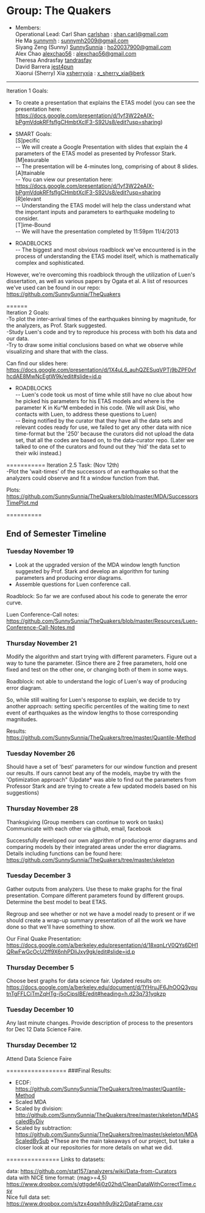Group: The Quakers
==========  
* Members:  
Operational Lead: Carl Shan  <a href = "https://github.com/carlshan">carlshan</a> : <shan.carl@gmail.com>  
He Ma <a href = "https://github.com/sunnymh">sunnymh</a> : <sunnymh2009@gmail.com>  
Siyang Zeng (Sunny)  <a href = "https://github.com/SunnySunnia">SunnySunnia</a> : <ho20037900@gmail.com>  
Alex Chao  <a href = "https://github.com/alexchao56">alexchao56</a> : <alexchao56@gmail.com>  
Theresa Andrasfay <a href ="https://github.com/tandrasfay">tandrasfay</a>   
David Barrera <a href = "https://github.com/jest4pun">jest4pun</a>   
Xiaorui (Sherry) Xia <a href = "https://github.com/xsherryxia">xsherryxia</a> : <x_sherry_xia@berk>  




---
Iteration 1 Goals:
- To create a presentation that explains the ETAS model (you can see the presentation here: https://docs.google.com/presentation/d/1yf3W22eAIX-bPgmVdqkRFfsfIgCHmbtXclF3-S92Us8/edit?usp=sharing)

* SMART Goals:  
[S]pecific  
-- We will create a Google Presentation with slides that explain the 4 parameters of the ETAS model as presented by Professor Stark.  
[M]easurable  
-- The presentation will be 4-minutes long, comprising of about 8 slides.  
[A]ttainable  
-- You can view our presentation here:   https://docs.google.com/presentation/d/1yf3W22eAIX-bPgmVdqkRFfsfIgCHmbtXclF3-S92Us8/edit?usp=sharing  
[R]elevant  
-- Understanding the ETAS model will help the class understand what the important inputs and parameters to earthquake modeling to consider.  
[T]ime-Bound  
-- We will have the presentation completed by 11:59pm 11/4/2013  

* ROADBLOCKS  
-- The biggest and most obvious roadblock we've encountered is in the process of understanding the ETAS model itself, which is mathematically complex and sophisticated.   

However, we're overcoming this roadblock through the utilization of Luen's dissertation, as well as various papers by Ogata et al. A list of resources we've used can be found in our repo: https://github.com/SunnySunnia/TheQuakers

======  
Iteration 2 Goals:  
-To plot the inter-arrival times of the earthquakes binning by magnitude, for the analyzers, as Prof. Stark suggested.  
-Study Luen's code and try to reproduce his process with both his data and our data.  
-Try to draw some initial conclusions based on what we observe while visualizing and share that with the class.  

Can find our slides here: <https://docs.google.com/presentation/d/1X4uL6_auhQZESuqVPTj9bZPF0vfhcdAE8MwNcEgtW9k/edit#slide=id.p>

* ROADBLOCKS  
-- Luen's code took us most of time while still have no clue about how he picked his parameters for his ETAS models and where is the parameter K in Ku^M embeded in his code. (We will ask Disi, who contacts with Luen, to address these questions to Luen)  
-- Being notified by the curator that they have all the data sets and relevant codes ready for use, we failed to get any other data with nice time-format but the '250' because the curators did not upload the data set, that all the codes are based on, to the data-curator repo. (Later we talked to one of the curators and found out they 'hid' the data set to their wiki instead.)  

===========
Iteration 2.5 Task:  (Nov 12th)  
-Plot the 'wait-times' of the successors of an earthquake so that the analyzers could observe and fit a window function from that.  

Plots: <https://github.com/SunnySunnia/TheQuakers/blob/master/MDA/SuccessorsTimePlot.md>  




==========
## End of Semester Timeline

### Tuesday November 19
- Look at the upgraded version of the MDA window length function suggested by Prof. Stark and develop an algorithm for tuning parameters and producing error diagrams.    
- Assemble questions for Luen conference call.   

Roadblock: So far we are confused about his code to generate the error curve.

Luen Conference-Call notes:  
<https://github.com/SunnySunnia/TheQuakers/blob/master/Resources/Luen-Conference-Call-Notes.md>


### Thursday November 21
Modify the algorithm and start trying with different parameters.
Figure out a way to tune the parameter. (Since there are 2 free parameters, hold one fixed and test on the other one, or changing both of them in some ways.

Roadblock: not able to understand the logic of Luen's way of producing error diagram.  

So, while still waiting for Luen's response to explain, we decide to try another approach: setting specific percentiles of the waiting time to next event of earthquakes as the window lengths to those corresponding magnitudes.  

Results:  
<https://github.com/SunnySunnia/TheQuakers/tree/master/Quantile-Method>  


### Tuesday November 26
Should have a set of 'best' parameters for our window function and present our results.
If ours cannot beat any of the models, maybe try with the 'Optimization approach"
(Update* was able to find out the parameters from Professor Stark and are trying to create a few updated models based on his suggestions)  


### Thursday November 28
Thanksgiving (Group members can continue to work on tasks)
Communicate with each other via github, email, facebook

Successfully developed our own algprithm of producing error diagrams and comparing models by their integrated areas under the error diagrams.  
Details including functions can be found here:  
<https://github.com/SunnySunnia/TheQuakers/tree/master/skeleton>

### Tuesday December 3
Gather outputs from analyzers. Use these to make graphs for the final presentation. Compare different parameters found by different groups. Determine the best model to beat ETAS.

Regroup and see whether or not we have a model ready to present or if we should create a wrap-up summary presentation of all the work we have done so that we'll have something to show. 

Our Final Quake Presentation: <https://docs.google.com/a/berkeley.edu/presentation/d/18xqnLrV0QYs6DH1QRwFwGcOcU2ff9X6nhPDliJxy9gk/edit#slide=id.p>

### Thursday December 5
Choose best graphs for data science fair. Updated results on: <https://docs.google.com/a/berkeley.edu/document/d/1YHruJF6JhOOQ3yputnTgFFLCiTmZqHTg-j5oCipsIBE/edit#heading=h.d23q731yqkzp>

### Tuesday December 10
Any last minute changes. Provide description of process to the presentors for Dec 12 Data Science Faire.

### Thursday December 12
Attend Data Science Faire 

=================
###Final Results: 
- ECDF: <https://github.com/SunnySunnia/TheQuakers/tree/master/Quantile-Method>
- Scaled MDA
- Scaled by division: <http://github.com/SunnySunnia/TheQuakers/tree/master/skeleton/MDAScaledByDiv>
- Scaled by subtraction: <https://github.com/SunnySunnia/TheQuakers/tree/master/skeleton/MDAScaledBySub>
*These are the main takeaways of our project, but take a closer look at our repositories for more details on what we did.


===============
Links to datasets:

data: <https://github.com/stat157/analyzers/wiki/Data-from-Curators>  
data with NICE time format: (mag>=4,5)  
<https://www.dropbox.com/s/gttgdef4j0z02hd/CleanDataWithCorrectTime.csv>  
Nice full data set: <https://www.dropbox.com/s/tzx4qqxhh9u9iz2/DataFrame.csv>

